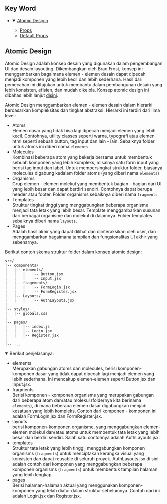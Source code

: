 ## Key Word

- <details open>
    <summary><a href="#atomic-design">Atomic Desigin</a></summary>
    <ul>
      <li><a href="#props-1">Props</a></li>
      <li><a href="#default-props">Default Props</a></li>
    </ul>
  </details>

## Atomic Design

Atomic Design adalah konsep desain yang digunakan dalam pengembangan UI dan desain layouting. Dikembangkan oleh Brad Frost, konsep ini menggambarkan bagaimana elemen - elemen desain dapat dipecah menjadi komponen yang lebih kecil dan lebih sederhana. Hasil dari pemecahan ini ditujukan untuk membantu dalam pembangunan desain yang lebih konsisten, efisien, dan mudah dikelola. Konsep atomic design ini dibahas lebih lanjut [disini](https://atomicdesign.bradfrost.com/).

Atomic Design menggambarkan elemen - elemen desain dalam hierarki berdasarkan kompleksitas dan tingkat abstraksi. Hierarki ini terdiri dari lima level:

- Atoms <br/> Elemen dasar yang tidak bisa lagi dipecah menjadi elemen yang lebih kecil. Contohnya, utility classes seperti warna, typografi atau elemen html seperti sebuah button, tag input dan lain - lain. Sebaiknya folder untuk atoms ini diberi nama `elements`.
- Molecules <br/> Kombinasi beberapa atom yang bekerja bersama untuk membentuk sebuah komponen yang lebih kompleks, misalnya satu form input yang berisi tag input dan label. Untuk mempersingkat struktur folder, biasanya molecules digabung kedalam folder atoms (yang diberi nama `elements`)
- Organisms <br/> Grup elemen - elemen molekul yang membentuk bagian - bagian dari UI yang lebih besar dan dapat berdiri sendiri. Contohnya dapat berupa header atau footer. Folder organisms sebaiknya diberi nama `fragments`
- Templates <br/> Struktur tingkat tinggi yang menggabungkan beberapa organisme menjadi tata letak yang lebih besar. Template menggambarkan susunan dari berbagai organisme dan molekul di dalamnya. Folder templates sebaiknya diberi nama `layouts`.
- Pages <br/> Adalah hasil akhir yang dapat dilihat dan diinteraksikan oleh user, dan menggambarkan bagaimana tampilan dan fungsionalitas UI akhir yang sebenarnya.

Berikut contoh skema struktur folder dalam konsep atomic design:

```
src/
|-- components/
|   |-- elements/
|   |   |   |-- Button.jsx
|   |   |   |-- Input.jsx
|   |-- fragements/
|   |   |   |-- FormLogin.jsx
|   |   |   |-- FormRegister.jsx
|   |-- Layouts/
|   |   |   |-- AuthLayouts.jsx
|
|-- styles/
|   |-- globals.css
|
|-- pages/
|   |   |-- index.js
|   |   |-- Login.jsx
|   |   |-- Register.jsx
|
|-- ...

```

<details open>
<summary>Berikut penjelasanya:</summary>

- elements <br/> Merupakan gabungan atoms dan molecules, berisi komponen-komponen dasar yang tidak dapat dipecah lagi menjadi elemen yang lebih sederhana. Ini mencakup elemen-elemen seperti Button.jsx dan Input.jsx.
- fragments <br/> Berisi komponen - komponen organisms yang merupakan gabungan dari beberapa atom dan/atau molekul (foldernya kita berinama `elements`), di mana beberapa elemen dasar digabungkan menjadi kesatuan yang lebih kompleks. Contoh dari komponen - komponen ini adalah FormLogin.jsx dan FormRegister.jsx.
- layouts <br/> berisi komponen-komponen organisme, yang menggabungkan elemen-elemen molekul dan/atau atoms untuk membentuk tata letak yang lebih besar dan berdiri sendiri. Salah satu contohnya adalah AuthLayouts.jsx.
- templates<br/> Struktur tata letak yang lebih tinggi, menggabungkan komponen organisms (`fragments`) untuk menciptakan kerangka visual yang konsisten dan dapat reusable di seluruh proyek. AuthLayouts.jsx di sini adalah contoh dari komponen yang menggabungkan beberapa komponen organisms (`fragments`) untuk membentuk tampilan halaman yang lebih lengkap.
- pages <br/> Berisi halaman-halaman aktual yang menggunakan komponen-komponen yang telah diatur dalam struktur sebelumnya. Contoh dari ini adalah Login.jsx dan Register.jsx.
</details>
